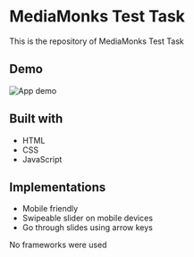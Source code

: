 # MediaMonks Test Task

This is the repository of MediaMonks Test Task

## Demo
![App demo](assets/images/demo.gif)


## Built with
* HTML
* CSS
* JavaScript

## Implementations
* Mobile friendly
* Swipeable slider on mobile devices
* Go through slides using arrow keys

No frameworks were used




